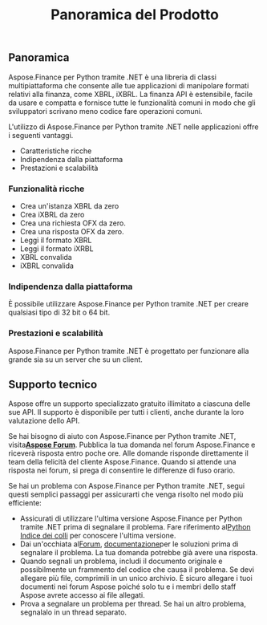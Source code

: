 ﻿---
title: Panoramica del Prodotto
keywords: finance,xbrl,ixbrl,Python
description: Python Finance La libreria API fornisce prestazioni molto migliori e facilità d'uso per manipolare formati relativi alla finanza, come XBRL, iXBRL.
type: docs
weight: 10
url: /it/python-net/product-overview/
aliases:
  - /python-net/features-list/
---
## **Panoramica**

Aspose.Finance per Python tramite .NET è una libreria di classi multipiattaforma che consente alle tue applicazioni di manipolare formati relativi alla finanza, come XBRL, iXBRL. La finanza API è estensibile, facile da usare e compatta e fornisce tutte le funzionalità comuni in modo che gli sviluppatori scrivano meno codice fare operazioni comuni.

L'utilizzo di Aspose.Finance per Python tramite .NET nelle applicazioni offre i seguenti vantaggi.

- Caratteristiche ricche
- Indipendenza dalla piattaforma
- Prestazioni e scalabilità

### **Funzionalità ricche**

- Crea un'istanza XBRL da zero
- Crea iXBRL da zero
- Crea una richiesta OFX da zero.
- Crea una risposta OFX da zero.
- Leggi il formato XBRL
- Leggi il formato iXRBL
- XBRL convalida
- iXBRL convalida

### **Indipendenza dalla piattaforma**

È possibile utilizzare Aspose.Finance per Python tramite .NET per creare qualsiasi tipo di 32 bit o 64 bit.

### **Prestazioni e scalabilità**

Aspose.Finance per Python tramite .NET è progettato per funzionare alla grande sia su un server che su un client.

## **Supporto tecnico**

Aspose offre un supporto specializzato gratuito illimitato a ciascuna delle sue API. Il supporto è disponibile per tutti i clienti, anche durante la loro valutazione dello API.

Se hai bisogno di aiuto con Aspose.Finance per Python tramite .NET, visita[**Aspose Forum**](https://forum.aspose.com/). Pubblica la tua domanda nel forum Aspose.Finance e riceverà risposta entro poche ore. Alle domande risponde direttamente il team della felicità del cliente Aspose.Finance. Quando si attende una risposta nei forum, si prega di consentire le differenze di fuso orario.

Se hai un problema con Aspose.Finance per Python tramite .NET, segui questi semplici passaggi per assicurarti che venga risolto nel modo più efficiente:

-  Assicurati di utilizzare l'ultima versione Aspose.Finance per Python tramite .NET prima di segnalare il problema. Fare riferimento al[Python Indice dei colli](https://pypi.org/project/aspose-finance/) per conoscere l'ultima versione.
-  Dai un'occhiata al[Forum](https://forum.aspose.com/c/finance), [ documentazione](/finance/it/python-net/)per le soluzioni prima di segnalare il problema. La tua domanda potrebbe già avere una risposta.
- Quando segnali un problema, includi il documento originale e possibilmente un frammento del codice che causa il problema. Se devi allegare più file, comprimili in un unico archivio. È sicuro allegare i tuoi documenti nei forum Aspose poiché solo tu e i membri dello staff Aspose avrete accesso ai file allegati.
- Prova a segnalare un problema per thread. Se hai un altro problema, segnalalo in un thread separato.
